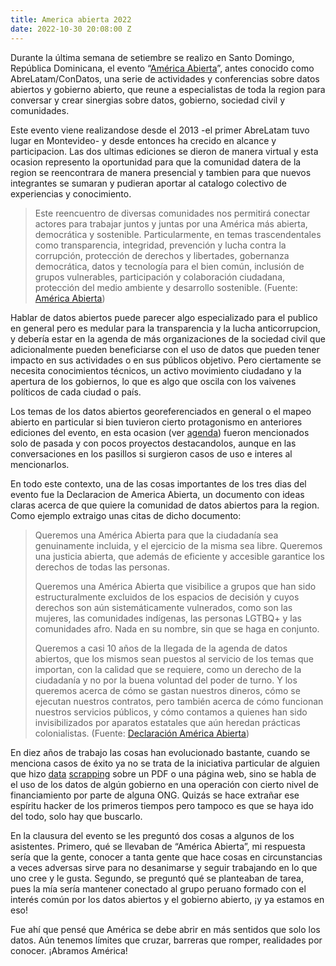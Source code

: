 ```yaml
---
title: America abierta 2022
date: 2022-10-30 20:08:00 Z
---
```


Durante la última semana de setiembre se realizo en Santo Domingo, República Dominicana, el evento “[América Abierta](https://americaabierta.org/)”, antes conocido como AbreLatam/ConDatos, una serie de actividades y conferencias sobre datos abiertos y gobierno abierto, que reune a especialistas de toda la region para conversar y crear sinergias sobre datos, gobierno, sociedad civil y comunidades.

Este evento viene realizandose desde el 2013 -el primer AbreLatam tuvo lugar en Montevideo- y desde entonces ha crecido en alcance y participacion. Las dos ultimas ediciones se dieron de manera virtual y esta ocasion represento la oportunidad para que la comunidad datera de la region se reencontrara de manera presencial y tambien para que nuevos integrantes se sumaran y pudieran aportar al catalogo colectivo de experiencias y conocimiento.

> Este reencuentro de diversas comunidades nos permitirá conectar actores para trabajar juntos y juntas por una América más abierta, democrática y sostenible. Particularmente, en temas trascendentales como transparencia, integridad, prevención y lucha contra la corrupción, protección de derechos y libertades, gobernanza democrática, datos y tecnología para el bien común, inclusión de grupos vulnerables, participación y colaboración ciudadana, protección del medio ambiente y desarrollo sostenible. (Fuente: [América Abierta](https://americaabierta.org/acerca-de/))

Hablar de datos abiertos puede parecer algo especializado para el publico en general pero es medular para la transparencia y la lucha anticorrupcion, y debería estar en la agenda de más organizaciones de la sociedad civil que adicionalmente pueden beneficiarse con el uso de datos que pueden tener impacto en sus actividades o en sus públicos objetivo. Pero ciertamente se necesita conocimientos técnicos, un activo movimiento ciudadano y la apertura de los gobiernos, lo que es algo que oscila con los vaivenes políticos de cada ciudad o país.

Los temas de los datos abiertos georeferenciados en general o el mapeo abierto en particular si bien tuvieron cierto protagonismo en anteriores ediciones del evento, en esta ocasion (ver [agenda](https://americaabierta.org/agenda/)) fueron mencionados solo de pasada y con pocos proyectos destacandolos, aunque en las conversaciones en los pasillos si surgieron casos de uso e interes al mencionarlos.

En todo este contexto, una de las cosas importantes de los tres dias del evento fue la Declaracion de America Abierta, un documento con ideas claras acerca de que quiere la comunidad de datos abiertos para la region. Como ejemplo extraigo unas citas de dicho documento:

> Queremos una América Abierta para que la ciudadanía sea genuinamente incluida, y el ejercicio de la misma sea libre. Queremos una justicia abierta, que además de eficiente y accesible garantice los derechos de todas las personas.
>
> Queremos una América Abierta que visibilice a grupos que han sido estructuralmente excluidos de los espacios de decisión y cuyos derechos son aún sistemáticamente vulnerados, como son las mujeres, las comunidades indígenas, las personas LGTBQ\+ y las comunidades afro. Nada en su nombre, sin que se haga en conjunto.
>
> Queremos a casi 10 años de la llegada de la agenda de datos abiertos, que los mismos sean puestos al servicio de los temas que importan, con la calidad que se requiere, como un derecho de la ciudadanía y no por la buena voluntad del poder de turno. Y los queremos acerca de cómo se gastan nuestros dineros, cómo se ejecutan nuestros contratos, pero también acerca de cómo funcionan nuestros servicios públicos, y cómo contamos a quienes han sido invisibilizados por aparatos estatales que aún heredan prácticas colonialistas. (Fuente: [Declaración América Abierta](https://americaabierta.org/abrelatam-queremos-una-americaabierta-para-todas-las-personas/))

En diez años de trabajo las cosas han evolucionado bastante, cuando se menciona casos de éxito ya no se trata de la iniciativa particular de alguien que hizo [data](https://es.wikipedia.org/wiki/Screen_scraping) [scrapping](https://es.wikipedia.org/wiki/Web_scraping) sobre un PDF o una página web, sino se habla de el uso de los datos de algún gobierno en una operación con cierto nivel de financiamiento por parte de alguna ONG. Quizás se hace extrañar ese espíritu hacker de los primeros tiempos pero tampoco es que se haya ido del todo, solo hay que buscarlo.

En la clausura del evento se les preguntó dos cosas a algunos de los asistentes. Primero, qué se llevaban de “América Abierta”, mi respuesta sería que la gente, conocer a tanta gente que hace cosas en circunstancias a veces adversas sirve para no desanimarse y seguir trabajando en lo que uno cree y le gusta. Segundo, se preguntó qué se planteaban de tarea, pues la mía sería mantener conectado al grupo peruano formado con el interés común por los datos abiertos y el gobierno abierto, ¡y ya estamos en eso!

Fue ahí que pensé que América se debe abrir en más sentidos que solo los datos. Aún tenemos límites que cruzar, barreras que romper, realidades por conocer. ¡Abramos América!